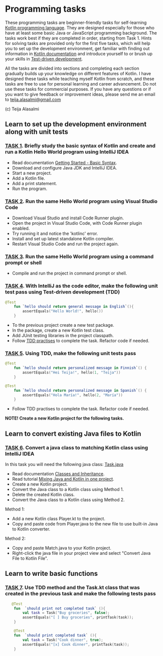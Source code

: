 # Programming tasks

These programming tasks are beginner-friendly tasks for self-learning [Kotlin programming language](https://kotlinlang.org/). They are designed especially for those who have at least some basic Java or JavaScript programming background. The tasks work best if they are completed in order, starting from Task 1. Hints for solving tasks are provided only for the first five tasks, which will help you to set up the development environment, get familiar with finding out information in [Kotlin documentation](https://kotlinlang.org/docs/reference/) and introduce yourself to or brush up your skills in [Test-driven development](https://en.wikipedia.org/wiki/Test-driven_development).

All the tasks are divided into sections and completing each section gradually builds up your knowledge on different features of Kotlin. I have designed these tasks while teaching myself Kotlin from scratch, and these tasks are free to use for personal learning and career advancement. Do not use these tasks for commercial purposes. If you have any questions or if you want to give feedback or improvement ideas, please send me an email to teija.alasalmi@gmail.com

(c) Teija Alasalmi

## Learn to set up the development environment along with unit tests

### [TASK 1](#task-1). Briefly study the basic syntax of Kotlin and create and run a Kotlin Hello World program using IntelliJ IDEA

- Read documentation [Getting Started - Basic Syntax](https://kotlinlang.org/docs/reference/basic-syntax.html).
- Download and configure Java JDK and IntelliJ IDEA.
- Start a new project.
- Add a Kotlin file.
- Add a print statement.
- Run the program.

### [TASK 2](#task-2). Run the same Hello World program using Visual Studio Code

- Download Visual Studio and install Code Runner plugin.
- Open the project in Visual Studio Code, with Code Runner plugin enabled.
- Try running it and notice the 'kotlinc' error.
- Install and set up latest standalone Kotlin compiler.
- Restart Visual Studio Code and run the project again.

### [TASK 3](#task-3). Run the same Hello World program using a command prompt or shell

- Compile and run the project in command prompt or shell.

### [TASK 4](#task-4). With IntelliJ as the code editor, make the following unit test pass using Test-driven development (TDD)

```kotlin
@Test
    fun `hello should return general message in English`(){
        assertEquals("Hello World!", hello())
    }
```

- To the previous project create a new test package.
- In the package, create a new Kotlin test class.
- Add JUnit testing libraries in the project classpath.
- Follow [TDD practises](https://www.jamesshore.com/Agile-Book/test_driven_development.html) to complete the task. Refactor code if needed.

### [TASK 5](#task-5). Using TDD, make the following unit tests pass

```kotlin
@Test
    fun `hello should return personalized message in Finnish`() {
        assertEquals("Hei Teija!", hello(1, "Teija"))
    }

@Test
    fun `hello should return personalized message in Spanish`() {
        assertEquals("Hola María!", hello(2, "María"))
    }
```

- Follow TDD practises to complete the task. Refactor code if needed.

**NOTE! Create a new Kotlin project for the following tasks.**

## Learn to convert existing Java files to Kotlin

### [TASK 6](#task-6). Convert a java class to matching Kotlin class using IntelliJ IDEA

In this task you will need the following java class: [Task.java](#java_examples\Task.java)

- Read documentation [Classes and Inheritance](https://kotlinlang.org/docs/reference/classes.html).
- Read tutorial [Mixing Java and Kotlin in one project](https://kotlinlang.org/docs/tutorials/mixing-java-kotlin-intellij.html).
- Create a new Kotlin project.
- Convert the Java class to a Kotlin class using Method 1.
- Delete the created Kotlin class.
- Convert the Java class to a Kotlin class using Method 2.

Method 1:

- Add a new Kotlin class Player.kt to the project.
- Copy and paste code from Player.java to the new file to use built-in Java to Kotlin converter.

Method 2:

- Copy and paste Match.java to your Kotlin project.
- Right-click the java file in your project view and select "Convert Java File to Kotlin File".

## Learn to write basic functions

### [TASK 7](#task-7). Use TDD method and the Task.kt class that was created in the previous task and make the following tests pass

```kotlin
   @Test
    fun  `should print not completed task` (){
        val task = Task("Buy groceries", false);
        assertEquals("[ ] Buy groceries", printTask(task));
    }

    @Test
    fun  `should print completed task` (){
        val task = Task("Cook dinner", true);
        assertEquals("[x] Cook dinner", printTask(task));
    }
```
